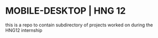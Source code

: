 # MOBILE-DESKTOP | HNG 12

this is a repo to contain subdirectory of projects worked on during
the HNG12 internship
